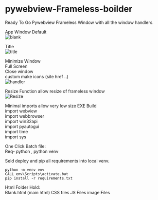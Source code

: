 # pywebview-Frameless-boilder


Ready To Go Pywebview Frameless Window with all the window handlers.

App Window Default<br>
![blank](https://user-images.githubusercontent.com/52171360/123539355-35511980-d6ee-11eb-97a0-3fb9fbbfec6c.png)


Title<br>
![title](https://user-images.githubusercontent.com/52171360/123539360-3aae6400-d6ee-11eb-9d27-dec7f408e762.png)


Minimize Window<br>
Full Screen<br>
Close window<br>
custom make icons (site href ..)<br>
![handler](https://user-images.githubusercontent.com/52171360/123539365-413cdb80-d6ee-11eb-9f9c-3b3a6fc98d56.png)


Resize Function allow resize of frameless window<br>
![Resize](https://user-images.githubusercontent.com/52171360/123539368-4437cc00-d6ee-11eb-9a66-0f7e0c3a5a41.png)<br>

Minimal imports allow very low size EXE Build<br>
import webview<br>
import webbrowser<br>
import win32api<br>
import pyautogui<br>
import time<br>
import sys<br>


One Click Batch file:<br>
Req- python , python venv

Seld deploy and pip all requirements into local venv.<br>

```
python -m venv env
CALL env\Scripts\activate.bat
pip install -r requirements.txt
```

Html Folder Hold:<br>
Blank.html (main html)
CSS files
JS Files
image Files
